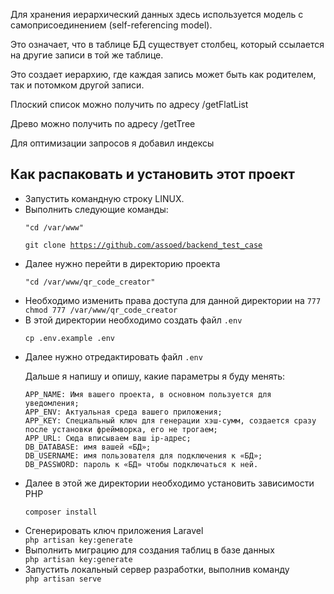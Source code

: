 <p>Для хранения иерархический данных здесь используется модель с самоприсоединением (self-referencing model).</p>
<p>Это означает, что в таблице БД существует столбец, который ссылается на другие записи в той же таблице.</p> 
<p>Это создает иерархию, где каждая запись может быть как родителем, так и потомком другой записи.</p>
<p>Плоский список можно получить по адресу /getFlatList</p>
<p>Древо можно получить по адресу /getTree</p>
<p>Для оптимизации запросов я добавил индексы</p>

## Как распаковать и установить этот проект
<ul>
<li>Запустить командную строку LINUX.</li>
<li>Выполнить следующие команды: </li>

<code>"cd /var/www"</code>

<code>git clone https://github.com/assoed/backend_test_case</code>
<li>Далее нужно перейти в директорию проекта</li>

<code>"cd /var/www/qr_code_creator"</code>
<li>Необходимо изменить права доступа для данной директории на <code>777</code></li>
<code>chmod 777 /var/www/qr_code_creator</code>

<li>В этой директории необходимо создать файл <code>.env</code></li>

<code>cp .env.example .env</code>

<li>Далее нужно отредактировать файл <code>.env</code></li>
<p>Дальше я напишу и опишу, какие параметры я буду менять:

    APP_NAME: Имя вашего проекта, в основном пользуется для уведомления;
    APP_ENV: Актуальная среда вашего приложения;
    APP_KEY: Специальный ключ для генерации хэш-сумм, создается сразу после установки фреймворка, его не трогаем;
    APP_URL: Сюда вписываем ваш ip-адрес;
    DB_DATABASE: имя вашей «БД»;
    DB_USERNAME: имя пользователя для подключения к «БД»;
    DB_PASSWORD: пароль к «БД» чтобы подключаться к ней.
</p>

<li>Далее в этой же директории необходимо установить зависимости PHP</li>

<code>composer install</code>

<li>Сгенерировать ключ приложения Laravel</li>
<code>php artisan key:generate </code>

<li>Выполнить миграцию для создания таблиц в базе данных</li>
<code>php artisan key:generate</code>

<li>Запустить локальный сервер разработки, выполнив команду</li>
<code>php artisan serve</code>
</ul>
